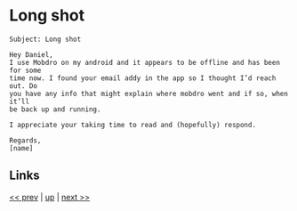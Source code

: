 # Long shot

    Subject: Long shot

    Hey Daniel,
    I use Mobdro on my android and it appears to be offline and has been for some
    time now. I found your email addy in the app so I thought I’d reach out. Do
    you have any info that might explain where mobdro went and if so, when it’ll
    be back up and running.

    I appreciate your taking time to read and (hopefully) respond.

    Regards,
    [name]

## Links

[<< prev](2021-01-27.md) | [up](../) | [next >> ](2021-02-14b.md)
